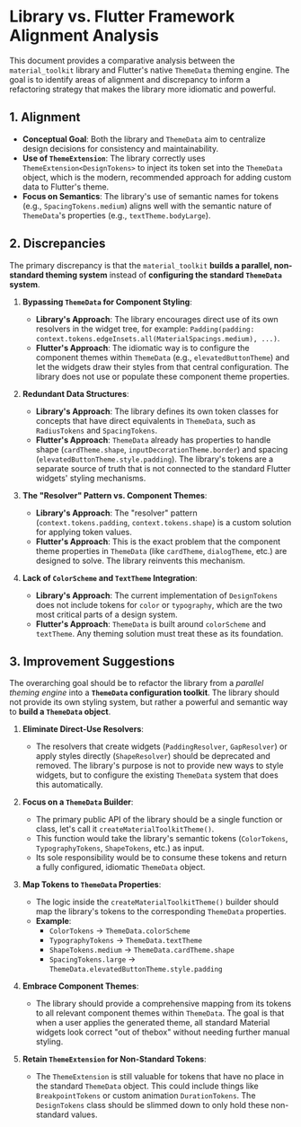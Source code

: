 # Library vs. Flutter Framework Alignment Analysis

This document provides a comparative analysis between the `material_toolkit` library and Flutter's native `ThemeData` theming engine. The goal is to identify areas of alignment and discrepancy to inform a refactoring strategy that makes the library more idiomatic and powerful.

## 1. Alignment

- **Conceptual Goal**: Both the library and `ThemeData` aim to centralize design decisions for consistency and maintainability.
- **Use of `ThemeExtension`**: The library correctly uses `ThemeExtension<DesignTokens>` to inject its token set into the `ThemeData` object, which is the modern, recommended approach for adding custom data to Flutter's theme.
- **Focus on Semantics**: The library's use of semantic names for tokens (e.g., `SpacingTokens.medium`) aligns well with the semantic nature of `ThemeData`'s properties (e.g., `textTheme.bodyLarge`).

## 2. Discrepancies

The primary discrepancy is that the `material_toolkit` **builds a parallel, non-standard theming system** instead of **configuring the standard `ThemeData` system**.

1.  **Bypassing `ThemeData` for Component Styling**:
    - **Library's Approach**: The library encourages direct use of its own resolvers in the widget tree, for example: `Padding(padding: context.tokens.edgeInsets.all(MaterialSpacings.medium), ...)`.
    - **Flutter's Approach**: The idiomatic way is to configure the component themes within `ThemeData` (e.g., `elevatedButtonTheme`) and let the widgets draw their styles from that central configuration. The library does not use or populate these component theme properties.

2.  **Redundant Data Structures**:
    - **Library's Approach**: The library defines its own token classes for concepts that have direct equivalents in `ThemeData`, such as `RadiusTokens` and `SpacingTokens`.
    - **Flutter's Approach**: `ThemeData` already has properties to handle shape (`cardTheme.shape`, `inputDecorationTheme.border`) and spacing (`elevatedButtonTheme.style.padding`). The library's tokens are a separate source of truth that is not connected to the standard Flutter widgets' styling mechanisms.

3.  **The "Resolver" Pattern vs. Component Themes**:
    - **Library's Approach**: The "resolver" pattern (`context.tokens.padding`, `context.tokens.shape`) is a custom solution for applying token values.
    - **Flutter's Approach**: This is the exact problem that the component theme properties in `ThemeData` (like `cardTheme`, `dialogTheme`, etc.) are designed to solve. The library reinvents this mechanism.

4.  **Lack of `ColorScheme` and `TextTheme` Integration**:
    - **Library's Approach**: The current implementation of `DesignTokens` does not include tokens for `color` or `typography`, which are the two most critical parts of a design system.
    - **Flutter's Approach**: `ThemeData` is built around `colorScheme` and `textTheme`. Any theming solution must treat these as its foundation.

## 3. Improvement Suggestions

The overarching goal should be to refactor the library from a *parallel theming engine* into a **`ThemeData` configuration toolkit**. The library should not provide its own styling system, but rather a powerful and semantic way to **build a `ThemeData` object**.

1.  **Eliminate Direct-Use Resolvers**:
    - The resolvers that create widgets (`PaddingResolver`, `GapResolver`) or apply styles directly (`ShapeResolver`) should be deprecated and removed. The library's purpose is not to provide new ways to style widgets, but to configure the existing `ThemeData` system that does this automatically.

2.  **Focus on a `ThemeData` Builder**:
    - The primary public API of the library should be a single function or class, let's call it `createMaterialToolkitTheme()`.
    - This function would take the library's semantic tokens (`ColorTokens`, `TypographyTokens`, `ShapeTokens`, etc.) as input.
    - Its sole responsibility would be to consume these tokens and return a fully configured, idiomatic `ThemeData` object.

3.  **Map Tokens to `ThemeData` Properties**:
    - The logic inside the `createMaterialToolkitTheme()` builder should map the library's tokens to the corresponding `ThemeData` properties.
    - **Example**:
      - `ColorTokens` -> `ThemeData.colorScheme`
      - `TypographyTokens` -> `ThemeData.textTheme`
      - `ShapeTokens.medium` -> `ThemeData.cardTheme.shape`
      - `SpacingTokens.large` -> `ThemeData.elevatedButtonTheme.style.padding`

4.  **Embrace Component Themes**:
    - The library should provide a comprehensive mapping from its tokens to all relevant component themes within `ThemeData`. The goal is that when a user applies the generated theme, all standard Material widgets look correct "out of thebox" without needing further manual styling.

5.  **Retain `ThemeExtension` for Non-Standard Tokens**:
    - The `ThemeExtension` is still valuable for tokens that have no place in the standard `ThemeData` object. This could include things like `BreakpointTokens` or custom animation `DurationTokens`. The `DesignTokens` class should be slimmed down to only hold these non-standard values.
